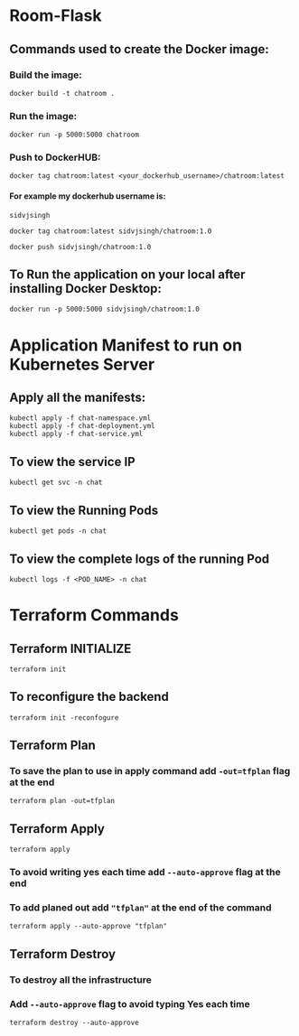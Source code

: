 # Room-Flask

## Commands used to create the Docker image:

### Build the image:

```
docker build -t chatroom .
```

### Run the image:

```
docker run -p 5000:5000 chatroom
```

### Push to DockerHUB:

```
docker tag chatroom:latest <your_dockerhub_username>/chatroom:latest
```

#### For example my dockerhub username is:

```
sidvjsingh
```

```
docker tag chatroom:latest sidvjsingh/chatroom:1.0
```

```
docker push sidvjsingh/chatroom:1.0
```

## To Run the application on your local after installing Docker Desktop:

```
docker run -p 5000:5000 sidvjsingh/chatroom:1.0
```

##

# Application Manifest to run on Kubernetes Server

## Apply all the manifests:

```
kubectl apply -f chat-namespace.yml
kubectl apply -f chat-deployment.yml
kubectl apply -f chat-service.yml
```

## To view the service IP

```
kubectl get svc -n chat
```

## To view the Running Pods

```
kubectl get pods -n chat
```

## To view the complete logs of the running Pod

```
kubectl logs -f <POD_NAME> -n chat
```

# Terraform Commands
## Terraform INITIALIZE
```
terraform init 
```
## To reconfigure the backend
```
terraform init -reconfogure
```
## Terraform Plan
### To save the plan to use in apply command add ```-out=tfplan``` flag at the end
```
terraform plan -out=tfplan
```
## Terraform Apply
```
terraform apply
```
### To avoid writing yes each time add ```--auto-approve``` flag at the end
### To add planed out add ```"tfplan"``` at the end of the command
```
terraform apply --auto-approve "tfplan"
```
## Terraform Destroy
### To destroy all the infrastructure
### Add ```--auto-approve``` flag to avoid typing Yes each time
```
terraform destroy --auto-approve
```
